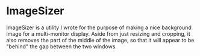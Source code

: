 ImageSizer
==========

ImageSizer is a utility I wrote for the purpose of making a nice background image for a multi-monitor display. Aside from just resizing and cropping, it also removes the part of the middle of the image, so that it will appear to be "behind" the gap between the two windows.
